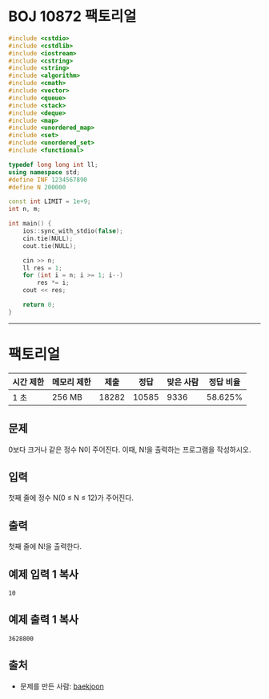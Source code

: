 # BOJ 10872 팩토리얼 

```c++
#include <cstdio>
#include <cstdlib>
#include <iostream>
#include <cstring>
#include <string>
#include <algorithm>
#include <cmath>
#include <vector>
#include <queue>
#include <stack>
#include <deque>
#include <map>
#include <unordered_map>
#include <set>
#include <unordered_set>
#include <functional>

typedef long long int ll;
using namespace std;
#define INF 1234567890
#define N 200000

const int LIMIT = 1e+9;
int n, m;

int main() {
	ios::sync_with_stdio(false);
	cin.tie(NULL);
	cout.tie(NULL);

	cin >> n;
	ll res = 1;
	for (int i = n; i >= 1; i--)
		res *= i;
	cout << res;

	return 0;
}


```



---



# 팩토리얼

| 시간 제한 | 메모리 제한 | 제출  | 정답  | 맞은 사람 | 정답 비율 |
| --------- | ----------- | ----- | ----- | --------- | --------- |
| 1 초      | 256 MB      | 18282 | 10585 | 9336      | 58.625%   |

## 문제

0보다 크거나 같은 정수 N이 주어진다. 이때, N!을 출력하는 프로그램을 작성하시오.

## 입력

첫째 줄에 정수 N(0 ≤ N ≤ 12)가 주어진다.

## 출력

첫째 줄에 N!을 출력한다.



## 예제 입력 1 복사

```
10
```

## 예제 출력 1 복사

```
3628800
```



## 출처

- 문제를 만든 사람: [baekjoon](https://www.acmicpc.net/user/baekjoon)
